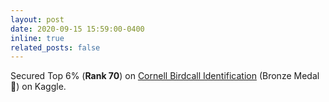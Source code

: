 ```yaml
---
layout: post
date: 2020-09-15 15:59:00-0400
inline: true
related_posts: false
---
```


Secured Top 6% (**Rank 70**) on [Cornell Birdcall Identification](https://www.kaggle.com/competitions/birdsong-recognition/leaderboard) (Bronze Medal 🥉) on Kaggle.

